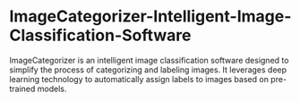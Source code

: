 # ImageCategorizer-Intelligent-Image-Classification-Software
ImageCategorizer is an intelligent image classification software designed to simplify the process of  categorizing and labeling images. It leverages deep learning technology to automatically assign labels to images  based on pre-trained models. 
